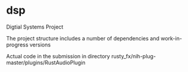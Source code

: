 # dsp
Digtial Systems Project


The project structure includes a number of dependencies and work-in-progress versions


Actual code in the submission in directory rusty_fx/nih-plug-master/plugins/RustAudioPlugin



